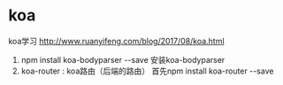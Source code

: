 # koa
koa学习
http://www.ruanyifeng.com/blog/2017/08/koa.html
1. npm install koa-bodyparser --save 
   安装koa-bodyparser 
2. koa-router : koa路由（后端的路由）
   首先npm install koa-router --save
   